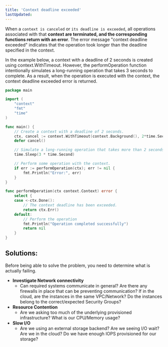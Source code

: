 ```yaml
---
title: 'Context deadline exceeded'
lastUpdated: 
---
```


When a `context is canceled` or `its deadline is exceeded`, all operations associated with that **context are terminated, and the corresponding functions return with an error**. The error message "context deadline exceeded" indicates that the operation took longer than the deadline specified in the context.

In the example below, a context with a deadline of 2 seconds is created using context.WithTimeout. However, the performOperation function intentionally simulates a long-running operation that takes 3 seconds to complete. As a result, when the operation is executed with the context, the context deadline exceeded error is returned.

```go
package main

import (
	"context"
	"fmt"
	"time"
)

func main() {
	// Create a context with a deadline of 2 seconds.
	ctx, cancel := context.WithTimeout(context.Background(), 2*time.Second)
	defer cancel()

	// Simulate a long-running operation that takes more than 2 seconds.
	time.Sleep(3 * time.Second)

	// Perform some operation with the context.
	if err := performOperation(ctx); err != nil {
		fmt.Println("Error:", err)
	}
}

func performOperation(ctx context.Context) error {
	select {
	case <-ctx.Done():
		// The context deadline has been exceeded.
		return ctx.Err()
	default:
		// Perform the operation
		fmt.Println("Operation completed successfully")
		return nil
	}
}
```

## Solutions:

Before being able to solve the problem, you need to determine what is actually failing.

- **Investigate Network connectivity**
  - Can required systems communicate in general? Are there any firewalls in place that can be preventing communication? If in the cloud, are the instances in the same VPC/Network? Do the instances belong to the correct/expected Security Groups?
- **Resource Contention**
  - Are we asking too much of the underlying provisioned infrastructure? What is our CPU/Memory usage? 
- **Slow I/O**
  - Are we using an external storage backend? Are we seeing I/O wait? Are we in the cloud? Do we have enough IOPS provisioned for our storage?
